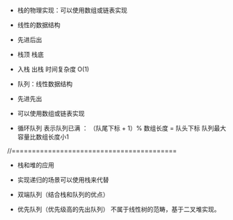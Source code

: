 + 栈的物理实现：可以使用数组或链表实现

+ 线性的数据结构

+ 先进后出

+ 栈顶 栈底
+ 入栈 出栈     时间复杂度 O(1)



+ 队列：线性数据结构
+ 先进先出
+ 可以使用数组或链表实现
+ 循环队列
    表示队列已满 ： （队尾下标 + 1）% 数组长度 = 队头下标
    队列最大容量比数组长度小1


//=========================================

+ 栈和堆的应用

+ 实现递归的场景可以使用栈来代替

+ 双端队列（结合栈和队列的优点）
+ 优先队列（优先级高的先出队列）   不属于线性树的范畴，基于二叉堆实现。


